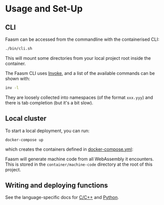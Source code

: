 # Usage and Set-Up

## CLI

Faasm can be accessed from the commandline with the containerised CLI:

```bash
./bin/cli.sh
```

This will mount some directories from your local project root inside the 
container. 

The Faasm CLI uses [Invoke](https://www.pyinvoke.org/), and a list of the 
available commands can be shown with:

```bash
inv -l
```

They are loosely collected into namespaces (of the format `xxx.yyy`) and 
there is tab completion (but it's a bit slow).

## Local cluster

To start a local deployment, you can run:

```
docker-compose up
```

which creates the containers defined in
[docker-compose.yml](../docker-compose.yml):

Faasm will generate machine code from all WebAssembly it encounters. This is
stored in the `container/machine-code` directory at the root of this project.

## Writing and deploying functions

See the language-specific docs for [C/C++](cpp.md) and [Python](python.md).
